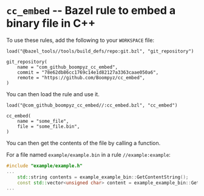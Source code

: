 # `cc_embed` -- Bazel rule to embed a binary file in C++

To use these rules, add the following to your `WORKSPACE` file:

```bazel
load("@bazel_tools//tools/build_defs/repo:git.bzl", "git_repository")

git_repository(
    name = "com_github_boompyz_cc_embed",
    commit = "78e62db86cc1769c14e1d82127a3363caae050a6",
    remote = "https://github.com/Boompyz/cc_embed",
)
```

You can then load the rule and use it.

```bazel
load("@com_github_boompyz_cc_embed//:cc_embed.bzl", "cc_embed")

cc_embed(
    name = "some_file",
    file = "some_file.bin",
)
```

You can then get the contents of the file by calling a function.

For a file named `example/example.bin` in a rule `//example:example`:

```cpp
#include "example/example.h"
...
    std::string contents = example_example_bin::GetContentString();
    const std::vector<unsigned char> content = example_example_bin::GetContent();
...
```